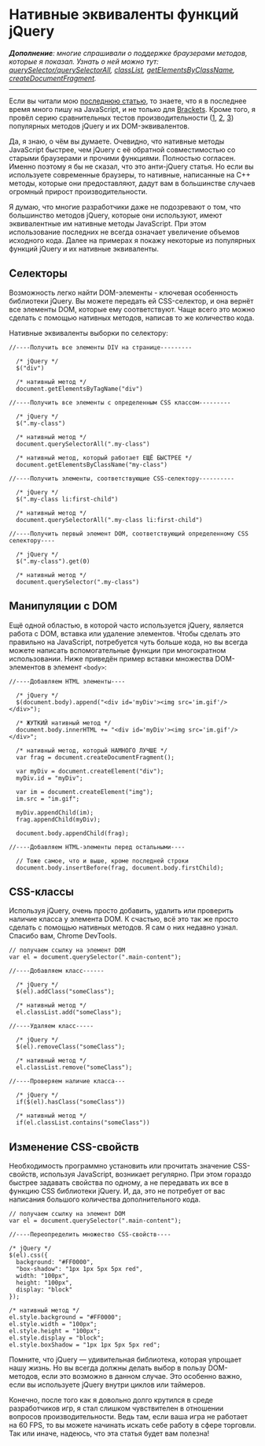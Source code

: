 # Нативные эквиваленты функций jQuery

_**Дополнение**: многие спрашивали о поддержке браузерами методов, которые я
показал. Узнать о ней можно тут: [querySelector/querySelectorAll][1],
[classList][2], [getElementsByClassName][3], [createDocumentFragment][4]._

---

Если вы читали мою [последнюю статью][5], то знаете, что я в последнее
время много пишу на JavaScript, и не только для [Brackets][6]. Кроме того, я
провёл серию сравнительных тестов производительности ([1][7], [2][8], [3][9])
популярных методов jQuery и их DOM-эквивалентов.

Да, я знаю, о чём вы думаете. Очевидно, что нативные методы JavaScript
быстрее, чем jQuery с её обратной совместимостью со старыми браузерами и
прочими функциями. Полностью согласен. Именно поэтому я бы не сказал, что это
анти-jQuery статья. Но если вы используете современные браузеры, то нативные,
написанные на C++ методы, которые они предоставляют, дадут вам в большинстве
случаев огромный прирост производительности.

Я думаю, что многие разработчики даже не подозревают о том, что большинство
методов jQuery, которые они используют, имеют эквивалентные им нативные методы
JavaScript. При этом использование последних не всегда означает увеличение
объемов исходного кода. Далее на примерах я покажу некоторые из популярных
функций jQuery и их нативные эквиваленты.

## Селекторы

Возможность легко найти DOM-элементы - ключевая особенность библиотеки jQuery.
Вы можете передать ей CSS-селектор, и она вернёт все элементы DOM, которые ему
соответствуют. Чаще всего это можно сделать с помощью нативных методов,
написав то же количество кода.

Нативные эквиваленты выборки по селектору:

    //----Получить все элементы DIV на странице---------

      /* jQuery */
      $("div")

      /* нативный метод */
      document.getElementsByTagName("div")

    //----Получить все элементы с определенным CSS классом---------

      /* jQuery */
      $(".my-class")

      /* нативный метод */
      document.querySelectorAll(".my-class")

      /* нативный метод, который работает ЕЩЁ БЫСТРЕЕ */
      document.getElementsByClassName("my-class")

    //----Получить элементы, соответствующие CSS-селектору----------

      /* jQuery */
      $(".my-class li:first-child")

      /* нативный метод */
      document.querySelectorAll(".my-class li:first-child")

    //----Получить первый элемент DOM, соответствующий определенному CSS селектору----

      /* jQuery */
      $(".my-class").get(0)

      /* нативный метод */
      document.querySelector(".my-class")

## Манипуляции с DOM

Ещё одной областью, в которой часто используется jQuery, является работа с
DOM, вставка или удаление элементов. Чтобы сделать это правильно на
JavaScript, потребуется чуть больше кода, но вы всегда можете написать
вспомогательные функции при многократном использовании. Ниже приведён пример
вставки множества DOM-элементов в элемент `<body>`:

    //----Добавляем HTML элементы----

      /* jQuery */
      $(document.body).append("<div id='myDiv'><img src='im.gif'/></div>");

      /* ЖУТКИЙ нативный метод */
      document.body.innerHTML += "<div id='myDiv'><img src='im.gif'/></div>";

      /* нативный метод, который НАМНОГО ЛУЧШЕ */
      var frag = document.createDocumentFragment();

      var myDiv = document.createElement("div");
      myDiv.id = "myDiv";

      var im = document.createElement("img");
      im.src = "im.gif";

      myDiv.appendChild(im);
      frag.appendChild(myDiv);

      document.body.appendChild(frag);

    //----Добавляем HTML-элементы перед остальными----

      // Тоже самое, что и выше, кроме последней строки
      document.body.insertBefore(frag, document.body.firstChild);

## CSS-классы

Используя jQuery, очень просто добавить, удалить или проверить наличие класса
у элемента DOM. К счастью, всё это так же просто сделать с помощью нативных
методов. Я сам о них недавно узнал. Спасибо вам, Chrome DevTools.

    // получаем ссылку на элемент DOM
    var el = document.querySelector(".main-content");

    //----Добавляем класс------

      /* jQuery */
      $(el).addClass("someClass");

      /* нативный метод */
      el.classList.add("someClass");

    //----Удаляем класс-----

      /* jQuery */
      $(el).removeClass("someClass");

      /* нативный метод */
      el.classList.remove("someClass");

    //----Проверяем наличие класса---

      /* jQuery */
      if($(el).hasClass("someClass"))

      /* нативный метод */
      if(el.classList.contains("someClass"))

## Изменение CSS-свойств

Необходимость программно установить или прочитать значение CSS-свойств,
используя JavaScript, возникает регулярно. При этом гораздо быстрее задавать
свойства по одному, а не передавать их все в функцию CSS библиотеки jQuery. И,
да, это не потребует от вас написания большого количества дополнительного кода.

    // получаем ссылку на элемент DOM
    var el = document.querySelector(".main-content");

    //----Переопределить множество CSS-свойств----

    /* jQuery */
    $(el).css({
      background: "#FF0000",
      "box-shadow": "1px 1px 5px 5px red",
      width: "100px",
      height: "100px",
      display: "block"
    });

    /* нативный метод */
    el.style.background = "#FF0000";
    el.style.width = "100px";
    el.style.height = "100px";
    el.style.display = "block";
    el.style.boxShadow = "1px 1px 5px 5px red";

Помните, что jQuery — удивительная библиотека, которая упрощает нашу жизнь. Но
вы всегда должны делать выбор в пользу DOM-методов, если это возможно в данном
случае. Это особенно важно, если вы используете jQuery внутри циклов или
таймеров.

Конечно, после того как я довольно долго крутился в среде разработчиков игр,
я стал слишком чувствителен в отношении вопросов производительности. Ведь там,
если ваша игра не работает на 60 FPS, то вы можете начинать искать себе работу
в сфере торговли. Так или иначе, надеюсь, что эта статья будет вам полезна!


[1]: http://caniuse.com/#search=queryselector
[2]: http://caniuse.com/#search=classlist
[3]: http://caniuse.com/#search=getelementsbyclassname
[4]: http://www.quirksmode.org/dom/w3c_core.html#miscellaneous
[5]: http://www.leebrimelow.com/responsive-design-with-adobe-brackets/
[6]: http://brackets.io/
[7]: http://jsperf.com/jquery-css-vs-native-dom
[8]: http://jsperf.com/jquery-vs-document-queryselector
[9]: http://jsperf.com/innertext-vs-fragment
